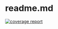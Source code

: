 # readme.md

[![coverage report](https://git.nju.edu.cn/9_2023_fall_devops/9_2023_fall_devops_server/badges/master/coverage.svg)](https://git.nju.edu.cn/9_2023_fall_devops/9_2023_fall_devops_server/-/commits/master)